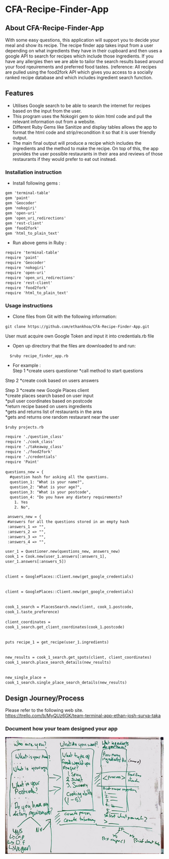 # CFA-Recipe-Finder-App

## About CFA-Recipe-Finder-App  
  With some easy questions, this application will support you to decide your meal and show its recipe. 
  The recipe finder app takes input from a user depending on what ingredients they have in their cupboard and then uses a     google API to search for recipes which include those ingredients.
  If you have any allergies then we are able to tailor the search results based around your food rqeuirements and preferred     food tastes.
  (reference: All recipes are pulled using the food2fork API which gives you access to a socially ranked recipe database and which includes ingredient search function.

## Features
  *	Utilises Google search to be able to search the internet for recipes based on the input from the user.
  *	This program uses the Nokogiri gem to skim html code and pull the relevant information out from a website.
  *	Different Ruby Gems like Sanitize and display tables allows the app to format the html code and strip/recondition it so that it is user friendly output.
  *	The main final output will produce a recipe which includes the ingredients and the method to make the recipe. On top of this, the app provides the user possible restaurants in their area and reviews of those restaurants if they would prefer to eat out instead.


### Installation instruction
* Install following gems :    
```
gem 'terminal-table'  
gem 'paint'  
gem 'Geocoder'  
gem 'nokogiri'  
gem 'open-uri'  
gem 'open_uri_redirections'  
gem 'rest-client'  
gem 'food2fork'  
gem 'html_to_plain_text'  
 ```  
* Run above gems in Ruby :  
```
require 'terminal-table'  
require 'paint'  
require 'Geocoder'  
require 'nokogiri'  
require 'open-uri'  
require 'open_uri_redirections'  
require 'rest-client'  
require 'food2fork'  
require 'html_to_plain_text'  
```  

### Usage instructions

* Clone files from Git with the following information:   
  
 `git clone https://github.com/ethankhoa/CFA-Recipe-Finder-App.git`
  
  
  User must acquire own Google Token and input it into credentials.rb file
  
  

* Open up directory that the files are downloaded to and run:

`   $ruby recipe_finder_app.rb  `

  
 * For example :  
  Step 1
  *create users questioner
  *call method to start questions

  Step 2
  *create cook based on users answers

  Step 3
  *create new Google Places client  
  *create places search based on user input  
  *pull user coordinates based on postcode  
  *return recipe based on users ingredients  
  *gets and returns list of restaurants in the area  
  *gets and returns one random restaurant near the user  
 
   `$ruby projects.rb`
```
require './question_class'  
require './cook_class'  
require './takeaway_class'  
require './food2fork'  
require './credentials'  
require 'Paint'  
  
questions_new = {  
  #question hash for asking all the questions.  
  question_1: "What is your name?",  
  question_2: "What is your age?",  
  question_3: "What is your postcode",  
  question_4: "Do you have any dietery requirements?  
    1. Yes  
    2. No",  
 ```  
 ```
  answers_new = {  
  #answers for all the questions stored in an empty hash  
  :answers_1 => "",  
  :answers_2 => "",  
  :answers_3 => "",  
  :answers_4 => "",      
```

```
user_1 = Questioner.new(questions_new, answers_new)  
cook_1 = Cook.new(user_1.answers[:answers_1], user_1.answers[:answers_5])  
  
  
client = GooglePlaces::Client.new(get_google_credentials)  
  
  
client = GooglePlaces::Client.new(get_google_credentials)  
  
  
cook_1_search = PlacesSearch.new(client, cook_1.postcode, cook_1.taste_preference)  
  
client_coordinates = cook_1_search.get_client_coordinates(cook_1.postcode)  
  
  
puts recipe_1 = get_recipe(user_1.ingredients)  
  
  
new_results = cook_1_search.get_spots(client, client_coordinates)  
cook_1_search.place_search_details(new_results)  
  
  
new_single_place = cook_1_search.single_place_search_details(new_results)  
```  

## Design Journey/Process  
  Please refer to the following web site.  
https://trello.com/b/MyQUz6GK/team-terminal-app-ethan-josh-surya-taka

### Document how your team designed your app  
  
![alt tag](recipe_whiteboard.jpg)
  
  
